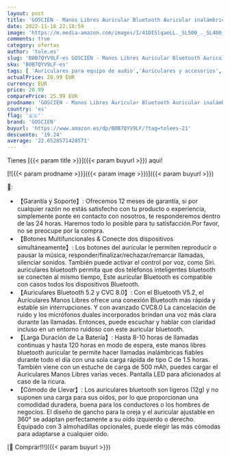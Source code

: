 ```yaml
---
layout: post
title: 'GOSCIEN - Manos Libres Auricular Bluetooth Auricular inalámbrico Bluetooth Mano Libre con HD CVC8.0 Micrófono Dual Cancelación de Ruido Manos Libres Auricular Bluetooth para iPhone Samsung Huawei Sony  Negro'
date: 2022-11-18 22:18:59
image: 'https://m.media-amazon.com/images/I/41OISlqaeLL._SL500_._SL400_.jpg'
comments: true
category: ofertas
author: 'tole.es'
slug: 'B0B7QYV9LF-es GOSCIEN - Manos Libres Auricular Bluetooth Auricular...'
sku: 'B0B7QYV9LF-es'
tags: [ 'Auriculares para equipo de audio','Auriculares y accesorios','Electrónica','goscien','iphone','🇪🇸', ]
actualPrice: 20.99 EUR
currency: EUR
price: 20.99
comparePrice: 25.99 EUR
prodname: 'GOSCIEN - Manos Libres Auricular Bluetooth Auricular inalámbrico Bluetooth Mano Libre con HD CVC8.0 Micrófono Dual Cancelación de Ruido Manos Libres Auricular Bluetooth para iPhone Samsung Huawei Sony  Negro'
country: 'es'
flag: '🇪🇸'
brand: 'GOSCIEN'
buyurl: 'https://www.amazon.es/dp/B0B7QYV9LF/?tag=tolees-21'
descuento: '19.24'
average: '22.6528571428571'
---
```


Tienes [{{< param title >}}]({{< param buyurl >}}) aqui!

[![{{< param prodname >}}]({{< param image >}})]({{< param buyurl >}})

🔎:

- 【Garantía y Soporte】: Ofrecemos 12 meses de garantía, si por cualquier razón no estás satisfecho con tu producto o experiencia, simplemente ponte en contacto con nosotros, te responderemos dentro de las 24 horas. Haremos todo lo posible para tu satisfacción.Por favor, no se preocupe por la compra.
- 【Botones Multifuncionales & Conecte dos dispositivos simultáneamente】: Los botones del auricular le permiten reproducir o pausar la música, responder/finalizar/rechazar/remarcar llamadas, silenciar sonidos. También puede activar el control por voz, como Siri. auriculares bluetooth permita que dos teléfonos inteligentes bluetooth se conecten al mismo tiempo, Este auricular Bluetooth es compatible con casos todos los dispositivos Bluetooth.
- 【Auriculares Bluetooth 5.2 y CVC 8.0】: Con el Bluetooth V5.2, el Auriculares Manos Libres ofrece una conexión Bluetooth más rápida y estable sin interrupciones. Y con avanzado CVC8.0 La cancelación de ruido y los micrófonos duales incorporados brindan una voz más clara durante las llamadas. Entonces, puede escuchar y hablar con claridad incluso en un entorno ruidoso con este auricular bluetooth.
- 【Larga Duración de La Batería】: Hasta 8-10 horas de llamadas continuas y hasta 120 horas en modo de espera, este manos libres bluetooth auricular te permite hacer llamadas inalámbricas fiables durante todo el día con una sola carga rápida de tipo C de 1.5 horas. También viene con un estuche de carga de 500 mAh, puedes cargar el Auriculares Manos Libres varias veces. Pantalla LED para aficionados al caso de la ricura.
- 【Cómodo de Llevar】: Los auriculares bluetooth son ligeros (12g) y no suponen una carga para sus oídos, por lo que proporcionan una comodidad duradera, buena para los conductores o los hombres de negocios. El diseño de gancho para la oreja y el auricular ajustable en 360° se adaptan perfectamente a su oído izquierdo o derecho. Equipado con 3 almohadillas opcionales, puede elegir las más cómodas para adaptarse a cualquier oído.

[🛒 Comprar!!!]({{< param buyurl >}})

